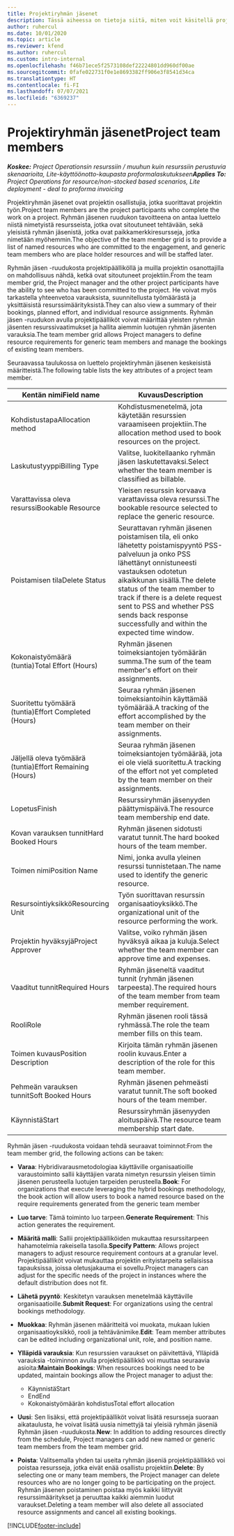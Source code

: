 ```yaml
---
title: Projektiryhmän jäsenet
description: Tässä aiheessa on tietoja siitä, miten voit käsitellä projektiryhmän jäsenen tietoja, määritteitä ja aikataulutusta.
author: ruhercul
ms.date: 10/01/2020
ms.topic: article
ms.reviewer: kfend
ms.author: ruhercul
ms.custom: intro-internal
ms.openlocfilehash: f46b71ece5f2573108def22224801dd960df00ae
ms.sourcegitcommit: 0fafe022731f0e1e8693382ff906e3f8541d34ca
ms.translationtype: HT
ms.contentlocale: fi-FI
ms.lasthandoff: 07/07/2021
ms.locfileid: "6369237"
---
```

# <a name="project-team-members"></a><span data-ttu-id="2bb67-103">Projektiryhmän jäsenet</span><span class="sxs-lookup"><span data-stu-id="2bb67-103">Project team members</span></span>

<span data-ttu-id="2bb67-104">_**Koskee:** Project Operationsin resurssiin / muuhun kuin resurssiin perustuvia skenaarioita, Lite-käyttöönotto-kaupasta proformalaskutukseen_</span><span class="sxs-lookup"><span data-stu-id="2bb67-104">_**Applies To:** Project Operations for resource/non-stocked based scenarios, Lite deployment - deal to proforma invoicing_</span></span>

<span data-ttu-id="2bb67-105">Projektiryhmän jäsenet ovat projektin osallistujia, jotka suorittavat projektin työn.</span><span class="sxs-lookup"><span data-stu-id="2bb67-105">Project team members are the project participants who complete the work on a project.</span></span> <span data-ttu-id="2bb67-106">Ryhmän jäsenen ruudukon tavoitteena on antaa luettelo niistä nimetyistä resursseista, jotka ovat sitoutuneet tehtävään, sekä yleisistä ryhmän jäsenistä, jotka ovat paikkamerkkiresursseja, jotka nimetään myöhemmin.</span><span class="sxs-lookup"><span data-stu-id="2bb67-106">The objective of the team member grid is to provide a list of named resources who are committed to the engagement, and generic team members who are place holder resources and will be staffed later.</span></span>

<span data-ttu-id="2bb67-107">Ryhmän jäsen -ruudukosta projektipäälliköllä ja muilla projektin osanottajilla on mahdollisuus nähdä, ketkä ovat sitoutuneet projektiin.</span><span class="sxs-lookup"><span data-stu-id="2bb67-107">From the team member grid, the Project manager and the other project participants have the ability to see who has been committed to the project.</span></span> <span data-ttu-id="2bb67-108">He voivat myös tarkastella yhteenvetoa varauksista, suunnitellusta työmäärästä ja yksittäisistä resurssimäärityksistä.</span><span class="sxs-lookup"><span data-stu-id="2bb67-108">They can also view a summary of their bookings, planned effort, and individual resource assignments.</span></span> <span data-ttu-id="2bb67-109">Ryhmän jäsen -ruudukon avulla projektipäälliköt voivat määrittää yleisten ryhmän jäsenten resurssivaatimukset ja hallita aiemmin luotujen ryhmän jäsenten varauksia.</span><span class="sxs-lookup"><span data-stu-id="2bb67-109">The team member grid allows Project managers to define resource requirements for generic team members and manage the bookings of existing team members.</span></span>

<span data-ttu-id="2bb67-110">Seuraavassa taulukossa on luettelo projektiryhmän jäsenen keskeisistä määritteistä.</span><span class="sxs-lookup"><span data-stu-id="2bb67-110">The following table lists the key attributes of a project team member.</span></span>

| <span data-ttu-id="2bb67-111">Kentän nimi</span><span class="sxs-lookup"><span data-stu-id="2bb67-111">Field name</span></span>          | <span data-ttu-id="2bb67-112">Kuvaus</span><span class="sxs-lookup"><span data-stu-id="2bb67-112">Description</span></span>                                                                                                                                                                  |
|--------------------------|-----------------------------------------------------------------------------------------------------------------------------------------------------------------------------------|
| <span data-ttu-id="2bb67-113">Kohdistustapa</span><span class="sxs-lookup"><span data-stu-id="2bb67-113">Allocation method</span></span>        | <span data-ttu-id="2bb67-114">Kohdistusmenetelmä, jota käytetään resurssien varaamiseen projektiin.</span><span class="sxs-lookup"><span data-stu-id="2bb67-114">The allocation method used to book resources on the project.</span></span>                                                                         |
| <span data-ttu-id="2bb67-115">Laskutustyyppi</span><span class="sxs-lookup"><span data-stu-id="2bb67-115">Billing Type</span></span>             | <span data-ttu-id="2bb67-116">Valitse, luokitellaanko ryhmän jäsen laskutettavaksi.</span><span class="sxs-lookup"><span data-stu-id="2bb67-116">Select whether the team member is classified as billable.</span></span>                                                                                                                                       |
| <span data-ttu-id="2bb67-117">Varattavissa oleva resurssi</span><span class="sxs-lookup"><span data-stu-id="2bb67-117">Bookable Resource</span></span>        | <span data-ttu-id="2bb67-118">Yleisen resurssin korvaava varattavissa oleva resurssi.</span><span class="sxs-lookup"><span data-stu-id="2bb67-118">The bookable resource selected to replace the generic resource.</span></span>                                                                                                                   |
| <span data-ttu-id="2bb67-119">Poistamisen tila</span><span class="sxs-lookup"><span data-stu-id="2bb67-119">Delete Status</span></span>            | <span data-ttu-id="2bb67-120">Seurattavan ryhmän jäsenen poistamisen tila, eli onko lähetetty poistamispyyntö PSS-palveluun ja onko PSS lähettänyt onnistuneesti vastauksen odotetun aikaikkunan sisällä.</span><span class="sxs-lookup"><span data-stu-id="2bb67-120">The delete status of the team member to track if there is a delete request sent to PSS and whether PSS sends back response successfully and within the expected time window.</span></span> |
| <span data-ttu-id="2bb67-121">Kokonaistyömäärä (tuntia)</span><span class="sxs-lookup"><span data-stu-id="2bb67-121">Total Effort (Hours)</span></span>     | <span data-ttu-id="2bb67-122">Ryhmän jäsenen toimeksiantojen työmäärän summa.</span><span class="sxs-lookup"><span data-stu-id="2bb67-122">The sum of the team member's effort on their assignments.</span></span>                                                                                                                         |
| <span data-ttu-id="2bb67-123">Suoritettu työmäärä (tuntia)</span><span class="sxs-lookup"><span data-stu-id="2bb67-123">Effort Completed (Hours)</span></span> | <span data-ttu-id="2bb67-124">Seuraa ryhmän jäsenen toimeksiantoihin käyttämää työmäärää.</span><span class="sxs-lookup"><span data-stu-id="2bb67-124">A tracking of the effort accomplished by the team member on their assignments.</span></span>                                                                                           |
| <span data-ttu-id="2bb67-125">Jäljellä oleva työmäärä (tuntia)</span><span class="sxs-lookup"><span data-stu-id="2bb67-125">Effort Remaining (Hours)</span></span> | <span data-ttu-id="2bb67-126">Seuraa ryhmän jäsenen toimeksiantojen työmäärää, jota ei ole vielä suoritettu.</span><span class="sxs-lookup"><span data-stu-id="2bb67-126">A tracking of the effort not yet completed by the team member on their assignments.</span></span>                                                                                    |
| <span data-ttu-id="2bb67-127">Lopetus</span><span class="sxs-lookup"><span data-stu-id="2bb67-127">Finish</span></span>                   | <span data-ttu-id="2bb67-128">Resurssiryhmän jäsenyyden päättymispäivä.</span><span class="sxs-lookup"><span data-stu-id="2bb67-128">The resource team membership end date.</span></span>                                                                                                                                            |
| <span data-ttu-id="2bb67-129">Kovan varauksen tunnit</span><span class="sxs-lookup"><span data-stu-id="2bb67-129">Hard Booked Hours</span></span>        | <span data-ttu-id="2bb67-130">Ryhmän jäsenen sidotusti varatut tunnit.</span><span class="sxs-lookup"><span data-stu-id="2bb67-130">The hard booked hours of the team member.</span></span>                                                                                                                                                                |
| <span data-ttu-id="2bb67-131">Toimen nimi</span><span class="sxs-lookup"><span data-stu-id="2bb67-131">Position Name</span></span>            | <span data-ttu-id="2bb67-132">Nimi, jonka avulla yleinen resurssi tunnistetaan.</span><span class="sxs-lookup"><span data-stu-id="2bb67-132">The name used to identify the generic resource.</span></span>                                                                                                                                   |
| <span data-ttu-id="2bb67-133">Resursointiyksikkö</span><span class="sxs-lookup"><span data-stu-id="2bb67-133">Resourcing Unit</span></span>          | <span data-ttu-id="2bb67-134">Työn suorittavan resurssin organisaatioyksikkö.</span><span class="sxs-lookup"><span data-stu-id="2bb67-134">The organizational unit of the resource performing the work.</span></span>                                                                                                                      |
| <span data-ttu-id="2bb67-135">Projektin hyväksyjä</span><span class="sxs-lookup"><span data-stu-id="2bb67-135">Project Approver</span></span>         | <span data-ttu-id="2bb67-136">Valitse, voiko ryhmän jäsen hyväksyä aikaa ja kuluja.</span><span class="sxs-lookup"><span data-stu-id="2bb67-136">Select whether the team member can approve time and expenses.</span></span>                                                                                                                     |
| <span data-ttu-id="2bb67-137">Vaaditut tunnit</span><span class="sxs-lookup"><span data-stu-id="2bb67-137">Required Hours</span></span>           | <span data-ttu-id="2bb67-138">Ryhmän jäseneltä vaaditut tunnit (ryhmän jäsenen tarpeesta).</span><span class="sxs-lookup"><span data-stu-id="2bb67-138">The required hours of the team member from team member requirement.</span></span>                                                                                                                       |
| <span data-ttu-id="2bb67-139">Rooli</span><span class="sxs-lookup"><span data-stu-id="2bb67-139">Role</span></span>                     | <span data-ttu-id="2bb67-140">Ryhmän jäsenen rooli tässä ryhmässä.</span><span class="sxs-lookup"><span data-stu-id="2bb67-140">The role the team member fills on this team.</span></span>                                                                                                                                |
| <span data-ttu-id="2bb67-141">Toimen kuvaus</span><span class="sxs-lookup"><span data-stu-id="2bb67-141">Position Description</span></span>     | <span data-ttu-id="2bb67-142">Kirjoita tämän ryhmän jäsenen roolin kuvaus.</span><span class="sxs-lookup"><span data-stu-id="2bb67-142">Enter a description of the role for this team member.</span></span>                                                                                                                             |
| <span data-ttu-id="2bb67-143">Pehmeän varauksen tunnit</span><span class="sxs-lookup"><span data-stu-id="2bb67-143">Soft Booked Hours</span></span>        | <span data-ttu-id="2bb67-144">Ryhmän jäsenen pehmeästi varatut tunnit.</span><span class="sxs-lookup"><span data-stu-id="2bb67-144">The soft booked hours of the team member.</span></span>                                                                                                                                                                 |
| <span data-ttu-id="2bb67-145">Käynnistä</span><span class="sxs-lookup"><span data-stu-id="2bb67-145">Start</span></span>                    | <span data-ttu-id="2bb67-146">Resurssiryhmän jäsenyyden aloituspäivä.</span><span class="sxs-lookup"><span data-stu-id="2bb67-146">The resource team membership start date.</span></span>                                                                                                                                          |

<span data-ttu-id="2bb67-147">Ryhmän jäsen -ruudukosta voidaan tehdä seuraavat toiminnot:</span><span class="sxs-lookup"><span data-stu-id="2bb67-147">From the team member grid, the following actions can be taken:</span></span>

- <span data-ttu-id="2bb67-148">**Varaa**: Hybridivarausmetodologiaa käyttäville organisaatioille varaustoiminto sallii käyttäjien varata nimetyn resurssin yleisen tiimin jäsenen perusteella luotujen tarpeiden perusteella.</span><span class="sxs-lookup"><span data-stu-id="2bb67-148">**Book**: For organizations that execute leveraging the hybrid bookings methodology, the book action will allow users to book a named resource based on the require requirements generated from the generic team member</span></span>
- <span data-ttu-id="2bb67-149">**Luo tarve**: Tämä toiminto luo tarpeen.</span><span class="sxs-lookup"><span data-stu-id="2bb67-149">**Generate Requirement**: This action generates the requirement.</span></span>
- <span data-ttu-id="2bb67-150">**Määritä malli**: Sallii projektipäälliköiden mukauttaa resurssitarpeen hahamotelmia rakeisella tasolla.</span><span class="sxs-lookup"><span data-stu-id="2bb67-150">**Specify Pattern**: Allows project managers to adjust resource requirement contours at a granular level.</span></span> <span data-ttu-id="2bb67-151">Projektipäälliköt voivat mukauttaa projektin erityistarpeita sellaisissa tapauksissa, joissa oletusjakauma ei sovellu.</span><span class="sxs-lookup"><span data-stu-id="2bb67-151">Project managers can adjust for the specific needs of the project in instances where the default distribution does not fit.</span></span>
- <span data-ttu-id="2bb67-152">**Lähetä pyyntö**: Keskitetyn varauksen menetelmää käyttäville organisaatioille.</span><span class="sxs-lookup"><span data-stu-id="2bb67-152">**Submit Request**: For organizations using the central bookings methodology.</span></span>
- <span data-ttu-id="2bb67-153">**Muokkaa**: Ryhmän jäsenen määritteitä voi muokata, mukaan lukien organisaatioyksikkö, rooli ja tehtävänimike.</span><span class="sxs-lookup"><span data-stu-id="2bb67-153">**Edit**: Team member attributes can be edited including organizational unit, role, and position name.</span></span>
- <span data-ttu-id="2bb67-154">**Ylläpidä varauksia**: Kun resurssien varaukset on päivitettävä, Ylläpidä varauksia -toiminnon avulla projektipäällikkö voi muuttaa seuraavia asioita:</span><span class="sxs-lookup"><span data-stu-id="2bb67-154">**Maintain Bookings**: When resources bookings need to be updated, maintain bookings allow the Project manager to adjust the:</span></span>

    - <span data-ttu-id="2bb67-155">Käynnistä</span><span class="sxs-lookup"><span data-stu-id="2bb67-155">Start</span></span>
    - <span data-ttu-id="2bb67-156">End</span><span class="sxs-lookup"><span data-stu-id="2bb67-156">End</span></span>
    - <span data-ttu-id="2bb67-157">Kokonaistyömäärän kohdistus</span><span class="sxs-lookup"><span data-stu-id="2bb67-157">Total effort allocation</span></span>

- <span data-ttu-id="2bb67-158">**Uusi**: Sen lisäksi, että projektipäälliköt voivat lisätä resursseja suoraan aikataulusta, he voivat lisätä uusia nimettyjä tai yleisiä ryhmän jäseniä Ryhmän jäsen -ruudukosta.</span><span class="sxs-lookup"><span data-stu-id="2bb67-158">**New**: In addition to adding resources directly from the schedule, Project managers can add new named or generic team members from the team member grid.</span></span>
- <span data-ttu-id="2bb67-159">**Poista**: Valitsemalla yhden tai useita ryhmän jäseniä projektipäällikkö voi poistaa resursseja, jotka eivät enää osallistu projektiin.</span><span class="sxs-lookup"><span data-stu-id="2bb67-159">**Delete**: By selecting one or many team members, the Project manager can delete resources who are no longer going to be participating on the project.</span></span> <span data-ttu-id="2bb67-160">Ryhmän jäsenen poistaminen poistaa myös kaikki liittyvät resurssimääritykset ja peruuttaa kaikki aiemmin luodut varaukset.</span><span class="sxs-lookup"><span data-stu-id="2bb67-160">Deleting a team member will also delete all associated resource assignments and  cancel all existing bookings.</span></span>


[!INCLUDE[footer-include](../includes/footer-banner.md)]